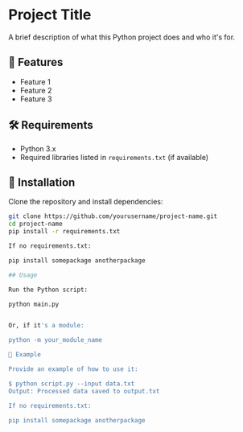 # Project Title

A brief description of what this Python project does and who it's for.

## 🚀 Features

- Feature 1
- Feature 2
- Feature 3

## 🛠️ Requirements

- Python 3.x
- Required libraries listed in `requirements.txt` (if available)

## 🧰 Installation

Clone the repository and install dependencies:

```bash
git clone https://github.com/yourusername/project-name.git
cd project-name
pip install -r requirements.txt

If no requirements.txt:

pip install somepackage anotherpackage

## Usage

Run the Python script:

python main.py


Or, if it's a module:

python -m your_module_name

🧪 Example

Provide an example of how to use it:

$ python script.py --input data.txt
Output: Processed data saved to output.txt

If no requirements.txt:

pip install somepackage anotherpackage
